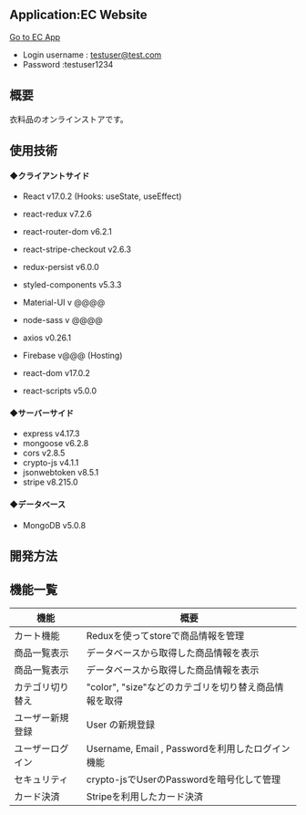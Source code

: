 ## Application:EC Website

[Go to EC App](https://github.com/ss473901/ec-app)

- Login username : testuser@test.com
- Password :testuser1234

## 概要
衣料品のオンラインストアです。


## 使用技術

#### ◆クライアントサイド
- React v17.0.2
  (Hooks: useState, useEffect)
- react-redux v7.2.6
- react-router-dom v6.2.1
- react-stripe-checkout v2.6.3
- redux-persist v6.0.0
- styled-components v5.3.3
- Material-UI v @@@@
- node-sass v @@@@
- axios v0.26.1
- Firebase v@@@ (Hosting)

- react-dom v17.0.2
- react-scripts v5.0.0

#### ◆サーバーサイド
- express v4.17.3
- mongoose v6.2.8 
- cors v2.8.5
- crypto-js v4.1.1
- jsonwebtoken v8.5.1
- stripe v8.215.0

#### ◆データベース
- MongoDB v5.0.8

## 開発方法

## 機能一覧
| 機能                           | 概要                                                       |
| ------------------------------ | ---------------------------------------------------------- |
| カート機能                   |  Reduxを使ってstoreで商品情報を管理                         |
| 商品一覧表示                   | データベースから取得した商品情報を表示                         |
| 商品一覧表示                   | データベースから取得した商品情報を表示                         |
| カテゴリ切り替え               | "color", "size"などのカテゴリを切り替え商品情報を取得 |
| ユーザー新規登録         | User の新規登録                                            |
| ユーザーログイン         | Username, Email , Passwordを利用したログイン機能      |
| セキュリティ         | crypto-jsでUserのPasswordを暗号化して管理      |
| カード決済      |Stripeを利用したカード決済                            |
